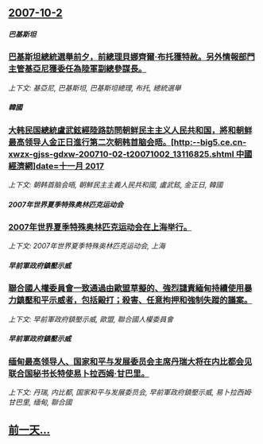## [2007-10-2](/news/2007/10/2/index.md)

##### 巴基斯坦
### [巴基斯坦總統選舉前夕，前總理貝娜齊爾·布托獲特赦。另外情報部門主管基亞尼獲委任為陸軍副總參謀長。](/news/2007/10/2/巴基斯坦總統選舉前夕-前總理貝娜齊爾-布托獲特赦-另外情報部門主管基亞尼獲委任為陸軍副總參謀長.md)
_上下文: 基亞尼, 巴基斯坦, 巴基斯坦總理, 布托, 總統選舉_

##### 韓國
### [大韩民国總統盧武鉉經陸路訪問朝鲜民主主义人民共和国，將和朝鲜最高领导人金正日進行第二次朝韩首脑会晤。[http:--big5.ce.cn-xwzx-gjss-gdxw-200710-02-t20071002_13116825.shtml 中國經濟網]date=十一月 2017 ](/news/2007/10/2/大韩民国總統盧武鉉經陸路訪問朝鲜民主主义人民共和国-將和朝鲜最高领导人金正日進行第二次朝韩首脑会晤-http-bi.md)
_上下文: 朝韩首脑会晤, 朝鮮民主主義人民共和國, 盧武鉉, 金正日, 韓國_

##### 2007年世界夏季特殊奥林匹克运动会
### [2007年世界夏季特殊奥林匹克运动会在上海举行。](/news/2007/10/2/2007年世界夏季特殊奥林匹克运动会在上海举行.md)
_上下文: 2007年世界夏季特殊奥林匹克运动会, 上海_

##### 早前軍政府鎮壓示威
### [聯合國人權委員會一致通過由歐盟草擬的、強烈譴責緬甸持續使用暴力鎮壓和平示威者，包括毆打；殺害、任意拘押和強制失蹤的議案。](/news/2007/10/2/聯合國人權委員會一致通過由歐盟草擬的-強烈譴責緬甸持續使用暴力鎮壓和平示威者-包括毆打-殺害-任意拘押和強制失蹤的議案.md)
_上下文: 早前軍政府鎮壓示威, 歐盟, 聯合國人權委員會_

##### 早前軍政府鎮壓示威
### [缅甸最高领导人、国家和平与发展委员会主席丹瑞大将在内比都会见联合国秘书长特使易卜拉西姆·甘巴里。](/news/2007/10/2/缅甸最高领导人-国家和平与发展委员会主席丹瑞大将在内比都会见联合国秘书长特使易卜拉西姆-甘巴里.md)
_上下文: 丹瑞, 内比都, 国家和平与发展委员会, 早前軍政府鎮壓示威, 易卜拉西姆·甘巴里, 缅甸, 聯合國_

## [前一天...](/news/2007/10/1/index.md)

